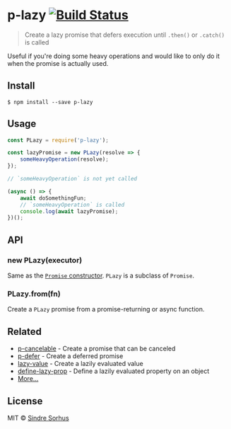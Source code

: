 # p-lazy [![Build Status](https://travis-ci.org/sindresorhus/p-lazy.svg?branch=master)](https://travis-ci.org/sindresorhus/p-lazy)

> Create a lazy promise that defers execution until `.then()` or `.catch()` is called

Useful if you're doing some heavy operations and would like to only do it when the promise is actually used.


## Install

```
$ npm install --save p-lazy
```


## Usage

```js
const PLazy = require('p-lazy');

const lazyPromise = new PLazy(resolve => {
	someHeavyOperation(resolve);
});

// `someHeavyOperation` is not yet called

(async () => {
	await doSomethingFun;
	// `someHeavyOperation` is called
	console.log(await lazyPromise);
})();
```


## API

### new PLazy(executor)

Same as the [`Promise` constructor](https://developer.mozilla.org/en/docs/Web/JavaScript/Reference/Global_Objects/Promise). `PLazy` is a subclass of `Promise`.

### PLazy.from(fn)

Create a `PLazy` promise from a promise-returning or async function.


## Related

- [p-cancelable](https://github.com/sindresorhus/p-cancelable) - Create a promise that can be canceled
- [p-defer](https://github.com/sindresorhus/p-defer) - Create a deferred promise
- [lazy-value](https://github.com/sindresorhus/lazy-value) - Create a lazily evaluated value
- [define-lazy-prop](https://github.com/sindresorhus/define-lazy-prop) - Define a lazily evaluated property on an object
- [More…](https://github.com/sindresorhus/promise-fun)


## License

MIT © [Sindre Sorhus](https://sindresorhus.com)
